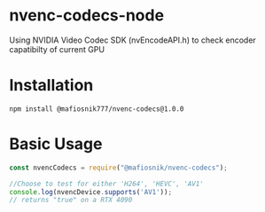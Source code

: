 # nvenc-codecs-node
Using NVIDIA Video Codec SDK (nvEncodeAPI.h) to check encoder capatibilty of current GPU

# Installation

```npm install @mafiosnik777/nvenc-codecs@1.0.0```

# Basic Usage

```js
const nvencCodecs = require("@mafiosnik/nvenc-codecs");

//Choose to test for either 'H264', 'HEVC', 'AV1'
console.log(nvencDevice.supports('AV1'));
// returns "true" on a RTX 4090
```
